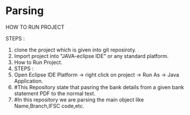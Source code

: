 # Parsing
HOW TO RUN PROJECT 

STEPS :

1. clone the project which is given into git reposiroty.
2. Import project into "JAVA-eclipse IDE" or any standard platform.
3. How to Run Project.
4. STEPS :
5. Open Eclipse IDE Platform  -> right click on project -> Run As -> Java Application.
6. #This Repository state that pasring the bank details from a given bank statement PDF to the normal text.
7. #In this repository we are parsing the main object like Name,Branch,IFSC code,etc. 
